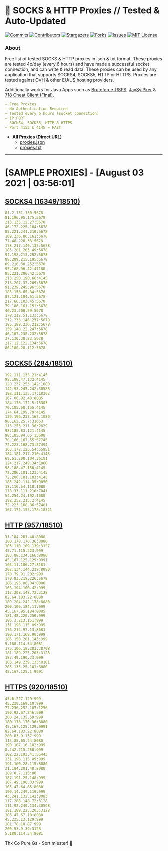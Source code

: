 <!-- MARKDOWN LINKS & IMAGES -->
<!-- https://www.markdownguide.org/basic-syntax/#reference-style-links -->
[contributors-shield]: https://img.shields.io/github/contributors/KaiBurton/free-proxies-autoupdated?style=for-the-badge
[contributors-url]: https://github.com/KaiBurton/free-proxies-autoupdated/graphs/contributors
[forks-shield]: https://img.shields.io/github/forks/KaiBurton/free-proxies-autoupdated?style=for-the-badge
[forks-url]: https://github.com/KaiBurton/free-proxies-autoupdated/network/members
[stars-shield]: https://img.shields.io/github/stars/KaiBurton/free-proxies-autoupdated?style=for-the-badge
[stars-url]: https://github.com/KaiBurton/free-proxies-autoupdated/stargazers
[issues-shield]: https://img.shields.io/github/issues/KaiBurton/free-proxies-autoupdated?style=for-the-badge
[issues-url]: https://github.com/KaiBurton/free-proxies-autoupdated/issues
[license-shield]: https://img.shields.io/github/license/KaiBurton/free-proxies-autoupdated?style=for-the-badge
[license-url]: https://github.com/KaiBurton/free-proxies-autoupdated/blob/main/LICENSE
[commit-shield]: https://img.shields.io/github/last-commit/KaiBurton/free-proxies-autoupdated?style=for-the-badge
[commit-url]: https://github.com/KaiBurton/free-proxies-autoupdated/commits/main

# 🎁 SOCKS & HTTP Proxies // Tested & Auto-Updated

[![Commits][commit-shield]][commit-url]
[![Contributors][contributors-shield]][contributors-url]
[![Stargazers][stars-shield]][stars-url]
[![Forks][forks-shield]][forks-url]
[![Issues][issues-shield]][issues-url]
[![MIT License][license-shield]][license-url]

### About
Free list of tested SOCKS & HTTP proxies in json & txt format. These proxies are tested 4x/day (every 6 hours) and have made a successful socket connection, and can write & read data. These proxies can be used by any application that supports SOCKS4, SOCKS5, HTTP or HTTPS. Proxies are tested against OVH & other EU/US hosting providers.

Additionally works for Java Apps such as [Bruteforce-RSPS](https://github.com/KaiBurton/Bruteforce-RSPS), [JaySyiPker](https://github.com/JayArrowz/JaySyiPker) & [718 Cheat Client (Final)](https://github.com/KaiBurton/718-Cheat-Client-Final). 

```yaml
— Free Proxies
— No Authentication Required
— Tested every 6 hours (socket connection)
— IP:PORT
— SOCKS4, SOCKS5, HTTP & HTTPS
— Port 4153 & 4145 = FAST
```

- **All Proxies (Direct URL)**
  - [proxies.json](https://raw.githubusercontent.com/KaiBurton/free-proxies-autoupdated/main/proxies.json)
  - [proxies.txt](https://raw.githubusercontent.com/KaiBurton/free-proxies-autoupdated/main/proxies.txt)

---

# [SAMPLE PROXIES] - [August 03 2021 | 03:56:01]

## [SOCKS4 (16349/18510)](https://raw.githubusercontent.com/KaiBurton/free-proxies-autoupdated/main/proxies-socks4.txt)
```yaml
81.2.131.130:5678
81.196.95.175:5678
213.135.12.27:5678
46.172.225.184:5678
85.221.241.210:5678
109.236.86.161:5678
77.48.228.33:5678
178.217.140.135:5678
185.201.203.49:5678
94.198.213.252:5678
88.209.215.195:5678
89.216.30.252:5678
95.168.96.42:47180
85.221.206.42:5678
213.250.198.66:4145
213.207.37.209:5678
91.239.245.96:5678
185.158.65.84:5678
87.121.104.61:5678
217.66.103.45:5678
79.106.161.151:5678
46.23.200.59:5678
178.212.51.133:5678
212.233.146.237:5678
185.188.236.212:5678
159.148.22.247:5678
46.107.238.232:5678
37.130.38.82:5678
217.12.122.134:5678
86.100.20.112:5678
```

## [SOCKS5 (284/18510)](https://raw.githubusercontent.com/KaiBurton/free-proxies-autoupdated/main/proxies-socks5.txt)
```yaml
192.111.135.21:4145
98.188.47.132:4145
120.237.253.142:1080
142.93.245.242:30588
192.111.135.17:18302
167.86.92.43:8085
184.178.172.5:15303
70.185.68.155:4145
174.64.199.79:4145
120.196.237.162:1080
98.162.25.7:31653
116.253.211.36:2829
98.185.83.121:4145
98.185.94.65:15608
70.166.167.55:57745
72.223.168.73:57494
163.172.125.54:55951
184.181.217.210:4145
69.61.200.104:36181
124.217.249.34:1080
98.188.47.150:4145
72.206.181.123:4145
72.206.181.103:4145
185.242.114.35:9050
18.116.54.118:1080
178.33.111.210:7041
54.254.24.192:1080
192.252.215.2:4145
72.223.168.86:57481
167.172.155.178:18321
```

## [HTTP (957/18510)](https://raw.githubusercontent.com/KaiBurton/free-proxies-autoupdated/main/proxies-http.txt)
```yaml
31.184.201.40:8080
180.178.170.36:8080
103.110.109.139:3127
45.71.115.223:999
183.88.134.166:8080
45.167.125.129:9991
103.11.106.27:8181
202.134.144.239:8080
170.79.91.202:999
170.83.218.226:5678
186.195.80.84:8080
168.194.100.42:999
117.208.148.72:3128
82.64.183.22:8080
189.204.242.178:8080
200.106.184.11:999
45.167.95.184:8085
181.48.220.250:999
186.3.213.151:999
131.196.115.89:999
176.214.97.13:8081
190.171.168.90:999
186.150.201.143:999
5.188.114.54:8081
175.106.18.201:38708
181.189.225.203:3128
187.49.190.33:999
103.149.239.133:8181
203.135.25.181:8080
45.167.125.1:9991
```

## [HTTPS (920/18510)](https://raw.githubusercontent.com/KaiBurton/free-proxies-autoupdated/main/proxies-https.txt)
```yaml
45.6.227.129:999
45.230.169.10:999
77.236.252.187:1256
190.92.67.246:999
200.24.135.59:999
180.178.170.36:8080
45.167.125.129:9991
82.64.183.22:8080
200.83.9.137:999
115.85.65.94:8080
190.107.16.182:999
8.242.215.250:999
102.22.193.41:55443
131.196.115.89:999
191.100.28.115:8080
31.184.201.40:8080
189.8.7.115:80
187.191.25.148:999
187.49.190.33:999
103.47.64.85:8080
190.14.249.119:999
43.241.132.142:8083
117.208.148.72:3128
111.92.240.134:30598
181.189.225.203:3128
103.47.67.10:8080
45.235.13.129:999
181.78.18.87:999
200.53.9.39:3128
5.188.114.54:8081
```



Thx Co Pure Gs - Sort miester! 💟